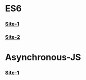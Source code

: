 # ES6

### [Site-1](https://www.javascripttutorial.net/es6/)

### [Site-2](https://exploringjs.com/es6/)

# Asynchronous-JS

### [Site-1](https://www.freecodecamp.org/news/javascript-async-await-tutorial-learn-callbacks-promises-async-await-by-making-icecream/)